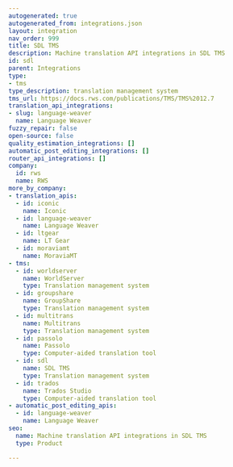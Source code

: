 ```yaml
---
autogenerated: true
autogenerated_from: integrations.json
layout: integration
nav_order: 999
title: SDL TMS
description: Machine translation API integrations in SDL TMS
id: sdl
parent: Integrations
type:
- tms
type_description: translation management system
tms_url: https://docs.rws.com/publications/TMS/TMS%2012.7
translation_api_integrations:
- slug: language-weaver
  name: Language Weaver
fuzzy_repair: false
open-source: false
quality_estimation_integrations: []
automatic_post_editing_integrations: []
router_api_integrations: []
company:
  id: rws
  name: RWS
more_by_company:
- translation_apis:
  - id: iconic
    name: Iconic
  - id: language-weaver
    name: Language Weaver
  - id: ltgear
    name: LT Gear
  - id: moraviamt
    name: MoraviaMT
- tms:
  - id: worldserver
    name: WorldServer
    type: Translation management system
  - id: groupshare
    name: GroupShare
    type: Translation management system
  - id: multitrans
    name: Multitrans
    type: Translation management system
  - id: passolo
    name: Passolo
    type: Computer-aided translation tool
  - id: sdl
    name: SDL TMS
    type: Translation management system
  - id: trados
    name: Trados Studio
    type: Computer-aided translation tool
- automatic_post_editing_apis:
  - id: language-weaver
    name: Language Weaver
seo:
  name: Machine translation API integrations in SDL TMS
  type: Product

---
```


